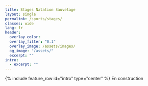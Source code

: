 ```yaml
---
title: Stages Natation Sauvetage
layout: single
permalink: /sports/stages/
classes: wide
lang: fr
header:   
  overlay_color: 
  overlay_filter: "0.1"
  overlay_image: /assets/images/
  og_image: "/assets/"
  excerpt: ""
intro:
  - excerpt: ""
---
```

{% include feature_row id="intro" type="center" %}
En construction
